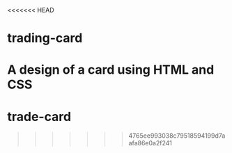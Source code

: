 <<<<<<< HEAD
# trading-card
A design of a card using HTML and CSS
=======
# trade-card
>>>>>>> 4765ee993038c79518594199d7aafa86e0a2f241
